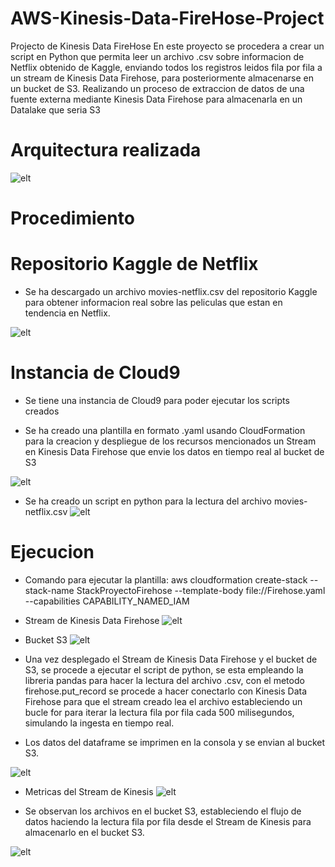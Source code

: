 # AWS-Kinesis-Data-FireHose-Project

Projecto de Kinesis Data FireHose
En este proyecto se procedera a crear un script en Python que permita leer un archivo .csv sobre informacion de Netflix obtenido de Kaggle, enviando todos los registros leidos fila por fila a un stream de Kinesis Data Firehose, para posteriormente almacenarse en un bucket de S3.
Realizando un proceso de extraccion de datos de una fuente externa mediante Kinesis Data Firehose para almacenarla en un Datalake que seria S3


# Arquitectura realizada

![elt](Images/Arquitectura-Kinesis.jpg)


# Procedimiento

# Repositorio Kaggle de Netflix
- Se ha descargado un archivo movies-netflix.csv del repositorio Kaggle para obtener informacion real sobre las peliculas que estan en tendencia en Netflix.

![elt](Images/Kaggle.jpg)


# Instancia de Cloud9
- Se tiene una instancia de Cloud9 para poder ejecutar los scripts creados 

- Se ha creado una plantilla en formato .yaml usando CloudFormation para la creacion y despliegue de los recursos mencionados un Stream en Kinesis Data Firehose que envie los datos en tiempo real al bucket de S3


![elt](Images/yaml.jpg)


- Se ha creado un script en python para la lectura del archivo movies-netflix.csv
![elt](Images/python.jpg)


# Ejecucion
- Comando para ejecutar la plantilla: aws cloudformation create-stack --stack-name StackProyectoFirehose --template-body file://Firehose.yaml --capabilities CAPABILITY_NAMED_IAM

- Stream de Kinesis Data Firehose
![elt](Images/steamkinesis.jpg)


- Bucket S3
![elt](Images/bucket-s3-0.jpg)


- Una vez desplegado el Stream de Kinesis Data Firehose y el bucket de S3, se procede a ejecutar el script de python, se esta empleando la libreria pandas para hacer la lectura del archivo .csv, con el metodo firehose.put_record se procede a hacer conectarlo con Kinesis Data Firehose para que el stream  creado lea el archivo estableciendo un bucle for para iterar la lectura fila por fila cada 500 milisegundos, simulando la ingesta en tiempo real.


- Los datos del dataframe se imprimen en la consola y se envian al bucket S3.


![elt](Images/ejecucion-script.jpg)


- Metricas del Stream de Kinesis
![elt](Images/Kinesis-ejecucion.jpg)



- Se observan los archivos en el bucket S3, estableciendo el flujo de datos haciendo la lectura fila por fila desde el Stream de Kinesis para almacenarlo en el bucket S3.

![elt](Images/s3-02.jpg)





